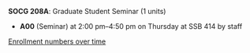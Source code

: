 **SOCG 208A**: Graduate Student Seminar (1 units)

- **A00** (Seminar) at 2:00 pm–4:50 pm on Thursday at SSB 414 by staff

[Enrollment numbers over time](./SOCG208A.tsv)
